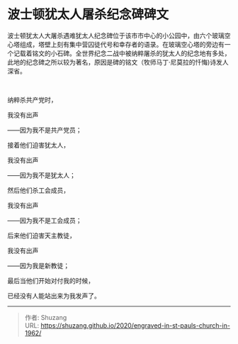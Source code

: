 # 波士顿犹太人屠杀纪念碑碑文


波士顿犹太人大屠杀遇难犹太人纪念碑位于该市市中心的小公园中，由六个玻璃空心塔组成，塔壁上刻有集中营囚徒代号和幸存者的语录。在玻璃空心塔的旁边有一个记载着铭文的小石碑。全世界纪念二战中被纳粹屠杀的犹太人的纪念地有多处，此地的纪念碑之所以较为著名，原因是碑的铭文（牧师马丁·尼莫拉的忏悔)诗发人深省。

<br>

纳粹杀共产党时，

我没有出声

——因为我不是共产党员；

接着他们迫害犹太人，

我没有出声

——因为我不是犹太人；

然后他们杀工会成员，

我没有出声

——因为我不是工会成员；

后来他们迫害天主教徒，

我没有出声

——因为我是新教徒；

最后当他们开始对付我的时候，

已经没有人能站出来为我发声了。


---

> 作者: Shuzang  
> URL: https://shuzang.github.io/2020/engraved-in-st-pauls-church-in-1962/  


